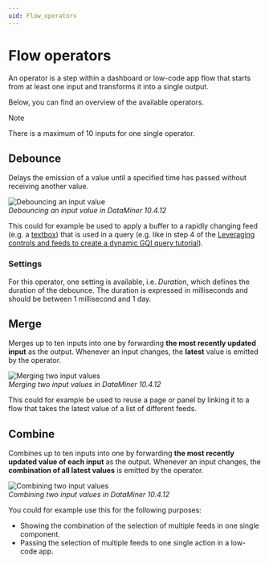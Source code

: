 ```yaml
---
uid: Flow_operators
---
```


# Flow operators

An operator is a step within a dashboard or low-code app flow that starts from at least one input and transforms it into a single output.

Below, you can find an overview of the available operators.

> [!NOTE]
> There is a maximum of 10 inputs for one single operator.

## Debounce

Delays the emission of a value until a specified time has passed without receiving another value.

![Debouncing an input value](~/user-guide/images/Flow_OperatorDebounce.gif)<br>
*Debouncing an input value in DataMiner 10.4.12*

This could for example be used to apply a buffer to a rapidly changing feed (e.g. a [textbox](xref:DashboardTextInputFeed)) that is used in a query (e.g. like in step 4 of the [Leveraging controls and feeds to create a dynamic GQI query tutorial](xref:Tutorial_Dashboards_Controls_And_Feeds_Query#step-4-replace-the-static-filter-value-with-a-feed)).

### Settings

For this operator, one setting is available, i.e. *Duration*, which defines the duration of the debounce. The duration is expressed in milliseconds and should be between 1 millisecond and 1 day.

## Merge

Merges up to ten inputs into one by forwarding **the most recently updated input** as the output. Whenever an input changes, the **latest** value is emitted by the operator.

![Merging two input values](~/user-guide/images/Flow_OperatorMerge.gif)<br>
*Merging two input values in DataMiner 10.4.12*

This could for example be used to reuse a page or panel by linking it to a flow that takes the latest value of a list of different feeds.

## Combine

Combines up to ten inputs into one by forwarding **the most recently updated value of each input** as the output. Whenever an input changes, the **combination of all latest values** is emitted by the operator.

![Combining two input values](~/user-guide/images/Flow_OperatorCombine.gif)<br>
*Combining two input values in DataMiner 10.4.12*

You could for example use this for the following purposes:

- Showing the combination of the selection of multiple feeds in one single component.
- Passing the selection of multiple feeds to one single action in a low-code app.
